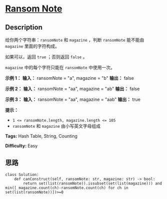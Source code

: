 # [Ransom Note][title]

## Description

给你两个字符串：`ransomNote` 和 `magazine` ，判断 `ransomNote` 能不能由 `magazine` 里面的字符构成。

如果可以，返回 `true` ；否则返回 `false` 。

`magazine` 中的每个字符只能在 `ransomNote` 中使用一次。



**示例 1：**
            **输入：** ransomNote = "a", magazine = "b"    **输出：** false    

**示例 2：**
            **输入：** ransomNote = "aa", magazine = "ab"    **输出：** false    

**示例 3：**
            **输入：** ransomNote = "aa", magazine = "aab"    **输出：** true    



**提示：**

  * `1 <= ransomNote.length, magazine.length <= 105`
  * `ransomNote` 和 `magazine` 由小写英文字母组成


**Tags:** Hash Table, String, Counting

**Difficulty:** Easy

## 思路

``` python3
class Solution:
    def canConstruct(self, ransomNote: str, magazine: str) -> bool:
        return set(list(ransomNote)).issubset(set(list(magazine))) and min([ magazine.count(ch)-ransomNote.count(ch) for ch in set(list(ransomNote))])>=0
```

[title]: https://leetcode-cn.com/problems/ransom-note
